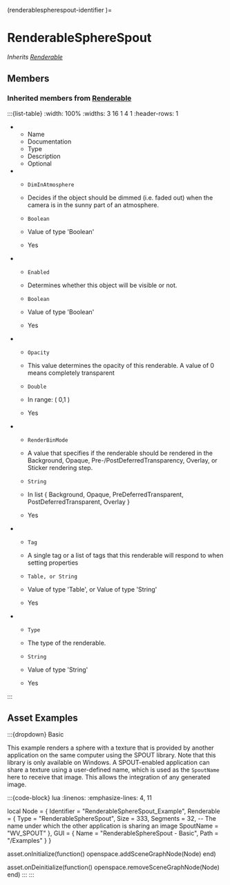



(renderablespherespout-identifier )=
# RenderableSphereSpout

_Inherits [Renderable](#renderable)_




## Members




### Inherited members from [Renderable](#renderable)

:::{list-table}
:width: 100%
:widths: 3 16 1 4 1
:header-rows: 1
*   - Name
    - Documentation
    - Type
    - Description
    - Optional

*   - `DimInAtmosphere`
    - Decides if the object should be dimmed (i.e. faded out) when the camera is in the sunny part of an atmosphere.
    - `Boolean`
    
    - Value of type 'Boolean' 
    
    - Yes
    
*   - `Enabled`
    - Determines whether this object will be visible or not.
    - `Boolean`
    
    - Value of type 'Boolean' 
    
    - Yes
    
*   - `Opacity`
    - This value determines the opacity of this renderable. A value of 0 means completely transparent
    - `Double`
    
    - In range: ( 0,1 ) 
    
    - Yes
    
*   - `RenderBinMode`
    - A value that specifies if the renderable should be rendered in the Background, Opaque, Pre-/PostDeferredTransparency, Overlay, or Sticker rendering step.
    - `String`
    
    - In list { Background, Opaque, PreDeferredTransparent, PostDeferredTransparent, Overlay } 
    
    - Yes
    
*   - `Tag`
    - A single tag or a list of tags that this renderable will respond to when setting properties
    - `Table, or String`
    
    - Value of type 'Table', or Value of type 'String' 
    
    - Yes
    
*   - `Type`
    - The type of the renderable.
    - `String`
    
    - Value of type 'String' 
    
    - Yes
    
:::






## Asset Examples


:::{dropdown} Basic

This example renders a sphere with a texture that is provided by another application
on the same computer using the SPOUT library. Note that this library is only available
on Windows. A SPOUT-enabled application can share a texture using a user-defined
name, which is used as the `SpoutName` here to receive that image. This allows the
integration of any generated image.

:::{code-block} lua
:linenos:
:emphasize-lines: 4, 11

local Node = {
  Identifier = "RenderableSphereSpout_Example",
  Renderable = {
    Type = "RenderableSphereSpout",
    Size = 333,
    Segments = 32,
    -- The name under which the other application is sharing an image
    SpoutName = "WV_SPOUT"
  },
  GUI = {
    Name = "RenderableSphereSpout - Basic",
    Path = "/Examples"
  }
}

asset.onInitialize(function()
  openspace.addSceneGraphNode(Node)
end)


asset.onDeinitialize(function()
  openspace.removeSceneGraphNode(Node)
end)
:::
:::


